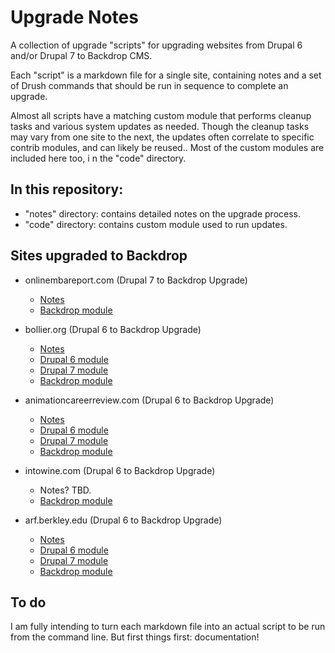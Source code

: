 Upgrade Notes
==============

A collection of upgrade "scripts" for upgrading websites from Drupal 6 and/or
Drupal 7 to Backdrop CMS.

Each "script" is a markdown file for a single site, containing notes and a set
of Drush commands that should be run in sequence to complete an upgrade.

Almost all scripts have a matching custom module that performs cleanup tasks
and various system updates as needed. Though the cleanup tasks may vary from
one site to the next, the updates often correlate to specific contrib modules,
and can likely be reused.. Most of the custom modules are included here too, i
n the "code" directory.

## In this repository:

- "notes" directory: contains detailed notes on the upgrade process.
- "code" directory: contains custom module used to run updates.

## Sites upgraded to Backdrop

- onlinembareport.com (Drupal 7 to Backdrop Upgrade)
	- [Notes](notes/ombar-upgrade.md)
	- [Backdrop module](https://github.com/jenlampton/upgradenotes/tree/master/code/backdrop/ombarupdate)

- bollier.org (Drupal 6 to Backdrop Upgrade)
	- [Notes](notes/bollier-upgrade.md)
	- [Drupal 6 module](https://github.com/jenlampton/upgradenotes/tree/master/code/drupal6/bupdate)
	- [Drupal 7 module](https://github.com/jenlampton/upgradenotes/tree/master/code/drupal7/bupdate)
	- [Backdrop module](https://github.com/jenlampton/upgradenotes/tree/master/code/backdrop/bupdate)

- animationcareerreview.com (Drupal 6 to Backdrop Upgrade)
	- [Notes](notes/acr-upgrade.md)
	- [Drupal 6 module](https://github.com/jenlampton/upgradenotes/tree/master/code/drupal6/acrupdate)
	- [Drupal 7 module](https://github.com/jenlampton/upgradenotes/tree/master/code/drupal7/acrupdate)
	- [Backdrop module](https://github.com/jenlampton/upgradenotes/tree/master/code/backdrop/acrupdate)

- intowine.com (Drupal 6 to Backdrop Upgrade)
	- Notes? TBD.
	- [Backdrop module](https://github.com/jenlampton/upgradenotes/tree/master/code/backdrop/iw_update)

- arf.berkley.edu (Drupal 6 to Backdrop Upgrade)
	- [Notes](notes/arf-upgrade.md)
	- [Drupal 6 module](https://github.com/jenlampton/upgradenotes/tree/master/code/drupal6/arf_upgrade)
	- [Drupal 7 module](https://github.com/jenlampton/upgradenotes/tree/master/code/drupal7/arf_upgrade)
	- [Backdrop module](https://github.com/jenlampton/upgradenotes/tree/master/code/backdrop/arf_upgrade)


## To do

I am fully intending to turn each markdown file into an actual script to be run from the command line. But first things first: documentation!
